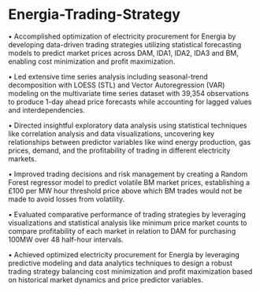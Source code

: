 # Energia-Trading-Strategy

• Accomplished optimization of electricity procurement for Energia by developing data-driven trading strategies utilizing statistical forecasting models to predict market prices across DAM, IDA1, IDA2, IDA3 and BM, enabling cost minimization and profit maximization.

• Led extensive time series analysis including seasonal-trend decomposition with LOESS (STL) and Vector Autoregression (VAR) modeling on the multivariate time series dataset with 39,354 observations to produce 1-day ahead price forecasts while accounting for lagged values and interdependencies.

• Directed insightful exploratory data analysis using statistical techniques like correlation analysis and data visualizations, uncovering key relationships between predictor variables like wind energy production, gas prices, demand, and the profitability of trading in different electricity markets.

• Improved trading decisions and risk management by creating a Random Forest regressor model to predict volatile BM market prices, establishing a £100 per MW hour threshold price above which BM trades would not be made to avoid losses from volatility.

• Evaluated comparative performance of trading strategies by leveraging visualizations and statistical analysis like minimum price market counts to compare profitability of each market in relation to DAM for purchasing 100MW over 48 half-hour intervals.

• Achieved optimized electricity procurement for Energia by leveraging predictive modeling and data analytics techniques to design a robust trading strategy balancing cost minimization and profit maximization based on historical market dynamics and price predictor variables.
